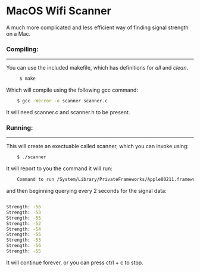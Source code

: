 # MacOS Wifi Scanner
 A much more complicated and less efficient way of finding signal strength on a Mac.

### Compiling:
----
You can use the included makefile, which has definitions for *all* and *clean*.

```bash
     $ make 
 ```

 Which will compile using the following gcc command:
 ```bash 
     $ gcc -Werror -o scanner scanner.c
 ```
 It will need scanner.c and scanner.h to be present.

### Running:
----
 This will create an exectuable called scanner, which you can invoke using:
 ```bash
     $ ./scanner
 ```

 It will report to you the command it will run: 

 ```bash
     Command to run /System/Library/PrivateFrameworks/Apple80211.framework/Versions/Current/Resources/airport -I
 ```

and then beginning querying every 2 seconds for the signal data:

```bash

Strength: -56
Strength: -53
Strength: -55
Strength: -52
Strength: -54
Strength: -55
Strength: -53
Strength: -56
Strength: -55

```

It will continue forever, or you can press ctrl + c to stop.